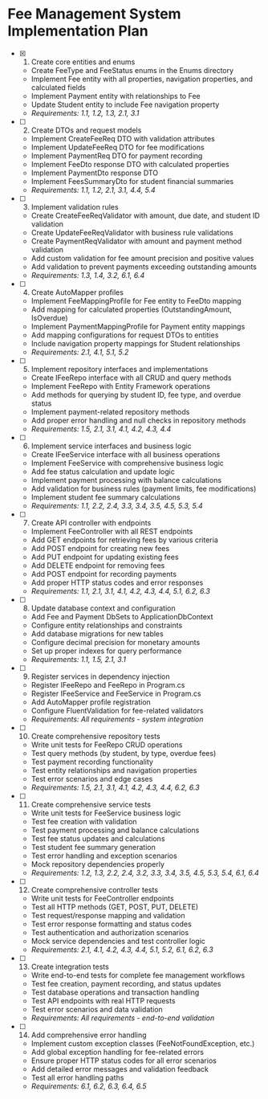 # Fee Management System Implementation Plan

- [x] 1. Create core entities and enums
  - Create FeeType and FeeStatus enums in the Enums directory
  - Implement Fee entity with all properties, navigation properties, and calculated fields
  - Implement Payment entity with relationships to Fee
  - Update Student entity to include Fee navigation property
  - _Requirements: 1.1, 1.2, 1.3, 2.1, 3.1_

- [ ] 2. Create DTOs and request models
  - Implement CreateFeeReq DTO with validation attributes
  - Implement UpdateFeeReq DTO for fee modifications
  - Implement PaymentReq DTO for payment recording
  - Implement FeeDto response DTO with calculated properties
  - Implement PaymentDto response DTO
  - Implement FeesSummaryDto for student financial summaries
  - _Requirements: 1.1, 1.2, 2.1, 3.1, 4.4, 5.4_

- [ ] 3. Implement validation rules
  - Create CreateFeeReqValidator with amount, due date, and student ID validation
  - Create UpdateFeeReqValidator with business rule validations
  - Create PaymentReqValidator with amount and payment method validation
  - Add custom validation for fee amount precision and positive values
  - Add validation to prevent payments exceeding outstanding amounts
  - _Requirements: 1.3, 1.4, 3.2, 6.1, 6.4_

- [ ] 4. Create AutoMapper profiles
  - Implement FeeMappingProfile for Fee entity to FeeDto mapping
  - Add mapping for calculated properties (OutstandingAmount, IsOverdue)
  - Implement PaymentMappingProfile for Payment entity mappings
  - Add mapping configurations for request DTOs to entities
  - Include navigation property mappings for Student relationships
  - _Requirements: 2.1, 4.1, 5.1, 5.2_

- [ ] 5. Implement repository interfaces and implementations
  - Create IFeeRepo interface with all CRUD and query methods
  - Implement FeeRepo with Entity Framework operations
  - Add methods for querying by student ID, fee type, and overdue status
  - Implement payment-related repository methods
  - Add proper error handling and null checks in repository methods
  - _Requirements: 1.5, 2.1, 3.1, 4.1, 4.2, 4.3, 4.4_

- [ ] 6. Implement service interfaces and business logic
  - Create IFeeService interface with all business operations
  - Implement FeeService with comprehensive business logic
  - Add fee status calculation and update logic
  - Implement payment processing with balance calculations
  - Add validation for business rules (payment limits, fee modifications)
  - Implement student fee summary calculations
  - _Requirements: 1.1, 2.2, 2.4, 3.3, 3.4, 3.5, 4.5, 5.3, 5.4_

- [ ] 7. Create API controller with endpoints
  - Implement FeeController with all REST endpoints
  - Add GET endpoints for retrieving fees by various criteria
  - Add POST endpoint for creating new fees
  - Add PUT endpoint for updating existing fees
  - Add DELETE endpoint for removing fees
  - Add POST endpoint for recording payments
  - Add proper HTTP status codes and error responses
  - _Requirements: 1.1, 2.1, 3.1, 4.1, 4.2, 4.3, 4.4, 5.1, 6.2, 6.3_

- [ ] 8. Update database context and configuration
  - Add Fee and Payment DbSets to ApplicationDbContext
  - Configure entity relationships and constraints
  - Add database migrations for new tables
  - Configure decimal precision for monetary amounts
  - Set up proper indexes for query performance
  - _Requirements: 1.1, 1.5, 2.1, 3.1_

- [ ] 9. Register services in dependency injection
  - Register IFeeRepo and FeeRepo in Program.cs
  - Register IFeeService and FeeService in Program.cs
  - Add AutoMapper profile registration
  - Configure FluentValidation for fee-related validators
  - _Requirements: All requirements - system integration_

- [ ] 10. Create comprehensive repository tests
  - Write unit tests for FeeRepo CRUD operations
  - Test query methods (by student, by type, overdue fees)
  - Test payment recording functionality
  - Test entity relationships and navigation properties
  - Test error scenarios and edge cases
  - _Requirements: 1.5, 2.1, 3.1, 4.1, 4.2, 4.3, 4.4, 6.2, 6.3_

- [ ] 11. Create comprehensive service tests
  - Write unit tests for FeeService business logic
  - Test fee creation with validation
  - Test payment processing and balance calculations
  - Test fee status updates and calculations
  - Test student fee summary generation
  - Test error handling and exception scenarios
  - Mock repository dependencies properly
  - _Requirements: 1.2, 1.3, 2.2, 2.4, 3.2, 3.3, 3.4, 3.5, 4.5, 5.3, 5.4, 6.1, 6.4_

- [ ] 12. Create comprehensive controller tests
  - Write unit tests for FeeController endpoints
  - Test all HTTP methods (GET, POST, PUT, DELETE)
  - Test request/response mapping and validation
  - Test error response formatting and status codes
  - Test authentication and authorization scenarios
  - Mock service dependencies and test controller logic
  - _Requirements: 2.1, 4.1, 4.2, 4.3, 4.4, 5.1, 5.2, 6.1, 6.2, 6.3_

- [ ] 13. Create integration tests
  - Write end-to-end tests for complete fee management workflows
  - Test fee creation, payment recording, and status updates
  - Test database operations and transaction handling
  - Test API endpoints with real HTTP requests
  - Test error scenarios and data validation
  - _Requirements: All requirements - end-to-end validation_

- [ ] 14. Add comprehensive error handling
  - Implement custom exception classes (FeeNotFoundException, etc.)
  - Add global exception handling for fee-related errors
  - Ensure proper HTTP status codes for all error scenarios
  - Add detailed error messages and validation feedback
  - Test all error handling paths
  - _Requirements: 6.1, 6.2, 6.3, 6.4, 6.5_